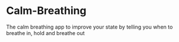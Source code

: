 # Calm-Breathing
The calm breathing app to improve your state by telling you when to breathe in, hold and breathe out
